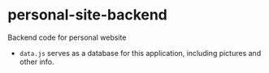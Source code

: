 # personal-site-backend
Backend code for personal website

* `data.js` serves as a database for this application, including pictures and other info.
